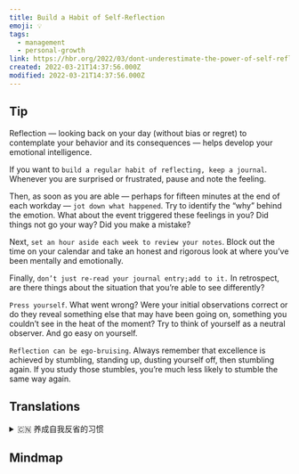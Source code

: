 ```yaml
---
title: Build a Habit of Self-Reflection
emoji: 💡
tags:
  - management
  - personal-growth
link: https://hbr.org/2022/03/dont-underestimate-the-power-of-self-reflection
created: 2022-03-21T14:37:56.000Z
modified: 2022-03-21T14:37:56.000Z
---
```


## Tip

Reflection — looking back on your day (without bias or regret) to contemplate your behavior and its consequences — helps develop your emotional intelligence.

If you want to `build a regular habit of reflecting, keep a journal`. Whenever you are surprised or frustrated, pause and note the feeling.

Then, as soon as you are able — perhaps for fifteen minutes at the end of each workday — `jot down what happened`. Try to identify the “why” behind the emotion. What about the event triggered these feelings in you? Did things not go your way? Did you make a mistake?

Next, `set an hour aside each week to review your notes`. Block out the time on your calendar and take an honest and rigorous look at where you’ve been mentally and emotionally.

Finally, `don’t just re-read your journal entry;add to it.` In retrospect, are there things about the situation that you’re able to see differently?

`Press yourself`. What went wrong? Were your initial observations correct or do they reveal something else that may have been going on, something you couldn’t see in the heat of the moment? Try to think of yourself as a neutral observer. And go easy on yourself.

`Reflection can be ego-bruising`. Always remember that excellence is achieved by stumbling, standing up, dusting yourself off, then stumbling again. If you study those stumbles, you’re much less likely to stumble the same way again.

## Translations

<details>
   <summary>🇨🇳 养成自我反省的习惯 </summary>

反省——回顾你的一天（没有偏见或后悔），思考你的行为及其后果——有助于发展你的情商。

如果你想养成经常反思的习惯，那就写日记吧。每当你感到惊讶或沮丧时，停下来并记录下这种感觉。

然后，当你有能力的时候——也许是在每一天结束的时候——记录下发生了什么。 试着找出情绪背后的“原因”。 这件事在你身上引发了什么感觉？ 事情对你不利吗？ 你弄错了吗？

接下来，每周留出一个小时来复习笔记。 在你的日程表上划出你的时间，用诚实和严谨的眼光看待你在精神上和情感上的经历。

最后，不要只是重读你的日记条目，要加进去。 现在回想起来，你能从不同的角度看待问题吗？

给自己压力。到底是哪里出了错?你最初的观察是正确的吗?或者它们揭示了一些其他可能正在发生的事情，一些你在最激动的时候看不到的事情?试着把自己想象成一个中立的观察者。对自己宽容点。

反思会伤害自尊。永远记住，卓越是通过跌倒、站起来、掸去身上的灰尘、然后再次跌倒而获得的。如果你研究这些错误，你就不太可能再犯同样的错误。

</details>

## Mindmap

![]()

